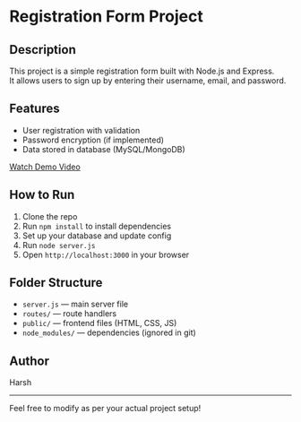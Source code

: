# Registration Form Project

## Description
This project is a simple registration form built with Node.js and Express.  
It allows users to sign up by entering their username, email, and password.

## Features
- User registration with validation  
- Password encryption (if implemented)  
- Data stored in database (MySQL/MongoDB)  


[Watch Demo Video](https://github.com/user-attachments/assets/9b8faa16-e4cd-4dd7-acdd-583544a4b5b7)

## How to Run




1. Clone the repo  
2. Run `npm install` to install dependencies  
3. Set up your database and update config  
4. Run `node server.js`  
5. Open `http://localhost:3000` in your browser  

## Folder Structure
- `server.js` — main server file  
- `routes/` — route handlers  
- `public/` — frontend files (HTML, CSS, JS)  
- `node_modules/` — dependencies (ignored in git)  

## Author
Harsh

---

Feel free to modify as per your actual project setup!
